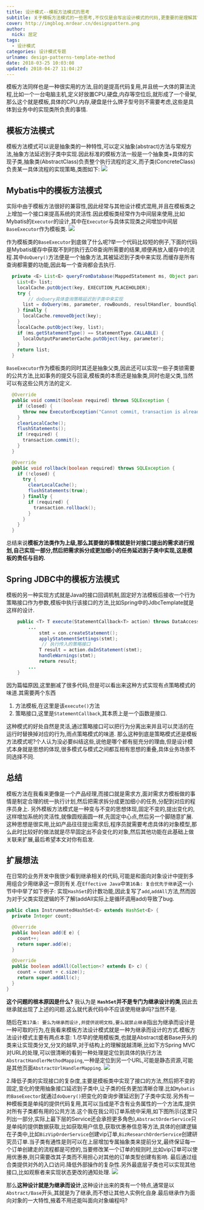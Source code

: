 ```yaml
---
title: 设计模式--模板方法模式的思考
subtitle: 关于模板方法模式的一些思考,不仅仅是会写出设计模式的代码,更重要的是理解其背后的设计之道.
cover: http://imgblog.mrdear.cn/designpattern.png
author: 
  nick: 屈定
tags:
  - 设计模式
categories: 设计模式专题
urlname: design-patterns-template-method
date: 2018-03-25 10:03:08
updated: 2018-04-27 11:04:27
---
```

模板方法同样也是一种很实用的方法,目的是提高代码复用,并且统一大体的算法流程,比如一个一台电脑主机,定义好放置CPU,硬盘,内存等空位后,就形成了一个骨架,那么这个就是模板,具体的CPU,内存,硬盘是什么牌子型号则不需要考虑,这些是具体到业务中的实现类所负责的事情.

## 模板方法模式
模板方法模式可以说是抽象类的一种特性,可以定义抽象(abstract)方法与常规方法,抽象方法延迟到子类中实现.因此标准的模板方法一般是一个抽象类+具体的实现子类,抽象类(AbstractClass)负责整个执行流程的定义,而子类(ConcreteClass)负责某一具体流程的实现策略,类图如下:
![](http://imgblog.mrdear.cn/1521982796.png?imageMogr2/thumbnail/!100p)

## Mybatis中的模板方法模式
实际中由于模板方法很好的兼容性,因此经常与其他设计模式混用,并且在模板类之上增加一个接口来提高系统的灵活性.因此模板类经常作为中间层来使用,比如Mybatis的`Executor`的设计,其中在`Executor`与具体实现类之间增加中间层`BaseExecutor`作为模板类.
![](http://imgblog.mrdear.cn/1521983235.png?imageMogr2/thumbnail/!100p)

作为模板类的`BaseExecutor`到底做了什么呢?举一个代码比较短的例子,下面的代码是Mybatis缓存中获取不到时执行去DB查询所需要的结果,顺便再放入缓存中的流程.其中`doQuery()`方法便是一个抽象方法,其被延迟到子类中来实现.而缓存是所有查询都需要的功能,因此每一个查询都会去执行.
```java
  private <E> List<E> queryFromDatabase(MappedStatement ms, Object parameter, RowBounds rowBounds, ResultHandler resultHandler, CacheKey key, BoundSql boundSql) throws SQLException {
    List<E> list;
    localCache.putObject(key, EXECUTION_PLACEHOLDER);
    try {
        // doQuery具体查询策略延迟到子类中来实现
      list = doQuery(ms, parameter, rowBounds, resultHandler, boundSql);
    } finally {
      localCache.removeObject(key);
    }
    localCache.putObject(key, list);
    if (ms.getStatementType() == StatementType.CALLABLE) {
      localOutputParameterCache.putObject(key, parameter);
    }
    return list;
  }
```
`BaseExecutor`作为模板类的同时其还是抽象父类,因此还可以实现一些子类锁需要的公共方法,比如事务的提交与回滚,模板类的本质还是抽象类,同时也是父类,当然可以有这些公共方法的定义.
```java
  @Override
  public void commit(boolean required) throws SQLException {
    if (closed) {
      throw new ExecutorException("Cannot commit, transaction is already closed");
    }
    clearLocalCache();
    flushStatements();
    if (required) {
      transaction.commit();
    }
  }

  @Override
  public void rollback(boolean required) throws SQLException {
    if (!closed) {
      try {
        clearLocalCache();
        flushStatements(true);
      } finally {
        if (required) {
          transaction.rollback();
        }
      }
    }
  }
```
总结来说**模板方法类作为上级,那么其要做的事情就是针对接口提出的需求进行规划,自己实现一部分,然后把需求拆分成更加细小的任务延迟到子类中实现,这是模板的责任与目的.**

## Spring JDBC中的模板方法模式
模板的另一种实现方式就是Java的接口回调机制,固定好方法模板后接收一个行为策略接口作为参数,模板中执行该接口的方法,比如Spring中的JdbcTemplate就是这样的设计.
```java
	public <T> T execute(StatementCallback<T> action) throws DataAccessException {
        ...
			stmt = con.createStatement();
			applyStatementSettings(stmt);
			 // 执行传入的策略接口
			T result = action.doInStatement(stmt);
			handleWarnings(stmt);
			return result;
    	...
	}
```
因为篇幅原因,这里删减了很多代码,但是可以看出来这种方式实现有点策略模式的味道.其需要两个东西
1. 方法模板,在这里是该`execute()`方法
2. 策略接口,这里是`StatementCallback`,其本质上是一个函数是接口.

这种模式的好处自然是灵活,通过策略接口可以把行为分离出来并且可以灵活的在运行时替换掉对应的行为,雨点策略模式的味道.
那么这种到底是策略模式还是模板方法模式呢?个人认为没必要纠结这些,说他是哪个都有挺充分的理由,但是设计模式本身就是思想的体现,很多模式与模式之间都互相有思想的重叠,具体业务场景不同选择不同.

## 总结
模板方法在我看来更像是一个产品经理,而接口就是需求方,面对需求方模板做的事情是制定合理的统一执行计划,然后把需求拆分成更加细小的任务,分配到对应的程序员身上.
另外模板方法模式是一种变与不变的思想体现,固定不变的,提出变化的,这样增加系统的灵活性,就像圆规画圆一样,先固定中心点,然后另一个脚随意扩展.这种思想是很实用,比如产品往往提出需求后,程序员就需要考虑具体的对象模型,那么此时比较好的做法就是尽早固定出不会变化的对象,然后其他功能在此基础上做关联来扩展,最后希望本文对你有启发.

## 扩展想法
在日常的业务开发中我很少看到继承相关的代码,可能是和面向对象设计中提到多用组合少用继承这一原则有关.在`Effective Java`中`第16条: 复合优先于继承`这一小节中中举了如下例子:
实现`HashSet`的计数功能,因此复写了`add`,`addAll`方法,然而因为对于父类实现逻辑的不了解(addAll实际上是循环调用add)导致了bug.
```java
public class InstrumentedHashSet<E> extends HashSet<E> {
  private Integer count;

  @Override
  public boolean add(E e) {
    count++;
    return super.add(e);
  }

  @Override
  public boolean addAll(Collection<? extends E> c) {
    count = count + c.size();
    return super.addAll(c);
  }
}
```
**这个问题的根本原因是什么?**
我认为是 **`HashSet`并不是专门为继承设计的类**,因此去继承就出现了上述的问题.这么就代表代码中不应该使用继承吗?当然不是.

随后在`第17条: 要么为继承而设计,并提供说明文档,要么就禁止继承`指出为继承而设计是一种可取的行为,在我看来模板方法设计模式就是一种为继承而设计的方式.模板方法设计模式主要有两点本意:
1.尽早的使用模板类,也就是Abstract或者Base开头的类来让实现类分叉,分叉的越早,对于结构上的理解就越清晰,比如下方Spring MVC对URL的处理,可以很清晰的看到一种处理是定位到具体的执行方法`AbstractHandlerMethodMapping`,一种是定位到另一个URL,可能是静态资源,可能是其他页面`AbstractUrlHandlerMapping`.
![](http://imgblog.mrdear.cn/1524840843.png?imageMogr2/thumbnail/!100p)

2.降低子类的实现接口的复杂度,主要是模板类中实现了接口的方法,然后把不变的固定,变化的使用抽象接口延迟到子类中,让子类的任务更加清晰合理.比如`Mybatis的BaseExector`就通过`doQuery()`把变化的查询步骤延迟到了子类中实现.另外有一种模板类是单纯的提供代码复用,其可以当成是不含有业务属性的一个方法库,提供对所有子类都有用的公共方法.这个我在我公司订单系统中采用,如下图所示(这里只列出一部分,实际上最下层的Service还会承担更多角色),`AbstractOrderService`只是单纯的提供数据获取,比如获取用户信息,获取优惠券信息等方法,具体的创建逻辑在子类中,比如`BizVipOrderService`创建vip订单,`BizResearchOrderService`创建研究员订单.当子类有通性是则可以在上层增加专属抽象类来提前分叉,最终保证每一个订单创建走的流程都是可控的,当要修改某一个订单的规则时,比如vip订单可以使用优惠券,则只需要改其子类而不用担心对其他的订单类型创建有影响.
最后通过组合类提供对外的入口访问.降低外部操作的复杂性.另外最底层子类也可以实现其他接口,比如观察者来实现状态更改的通知处理.
![](http://imgblog.mrdear.cn/1524841389.png?imageMogr2/thumbnail/!100p)

那么**这种设计就是为继承而设计**,这种设计出来的类有一个特点,通常是以`Abstract/Base`开头,其就是为了继承,而不想让其他人实例化自身.最后继承作为面向对象的一大特性,掖着不用还能叫面向对象编程吗?
